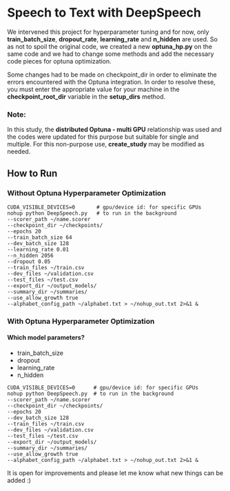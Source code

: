 # Speech to Text with DeepSpeech

We intervened this project for hyperparameter tuning and for now, only <b>train_batch_size</b>, <b>dropout_rate</b>, <b>learning_rate</b> and <b>n_hidden</b> are used. So as not to spoil the original code, we created a new <b>optuna_hp.py</b> on the same code and we had to change some methods and add the necessary code pieces for optuna optimization.

Some changes had to be made on checkpoint_dir in order to eliminate the errors encountered with the Optuna integration. In order to resolve these, you must enter the appropriate value for your machine in the <b>checkpoint_root_dir</b> variable in the <b>setup_dirs</b> method.

<h3> <b>Note:</b> </h3> In this study, the <b>distributed Optuna - multi GPU</b> relationship was used and the codes were updated for this purpose but suitable for single and multiple. For this non-purpose use, <b>create_study</b> may be modified as needed.

## How to Run

### Without Optuna Hyperparameter Optimization
```
CUDA_VISIBLE_DEVICES=0       # gpu/device id: for specific GPUs
nohup python DeepSpeech.py   # to run in the background
--scorer_path ~/name.scorer
--checkpoint_dir ~/checkpoints/
--epochs 20     
--train_batch_size 64   
--dev_batch_size 128   
--learning_rate 0.01   
--n_hidden 2056 
--dropout 0.05
--train_files ~/train.csv 
--dev_files ~/validation.csv
--test_files ~/test.csv
--export_dir ~/output_models/
--summary_dir ~/summaries/ 
--use_allow_growth true
--alphabet_config_path ~/alphabet.txt > ~/nohup_out.txt 2>&1 &
```

### With Optuna Hyperparameter Optimization
#### Which model parameters?
- train_batch_size
- dropout
- learning_rate
- n_hidden
```
CUDA_VISIBLE_DEVICES=0      # gpu/device id: for specific GPUs
nohup python DeepSpeech.py  # to run in the background
--scorer_path ~/name.scorer
--checkpoint_dir ~/checkpoints/
--epochs 20  
--dev_batch_size 128
--train_files ~/train.csv 
--dev_files ~/validation.csv
--test_files ~/test.csv
--export_dir ~/output_models/
--summary_dir ~/summaries/ 
--use_allow_growth true
--alphabet_config_path ~/alphabet.txt > ~/nohup_out.txt 2>&1 &
```

It is open for improvements and please let me know what new things can be added :)
